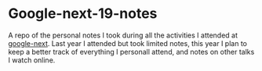 # Google-next-19-notes

A repo of the personal notes I took during all the activities I attended at [google-next](https://cloud.withgoogle.com/next/sf). Last year I attended but took limited notes, this year I plan to keep a better track
of everything I personall attend, and notes on other talks I watch online.
